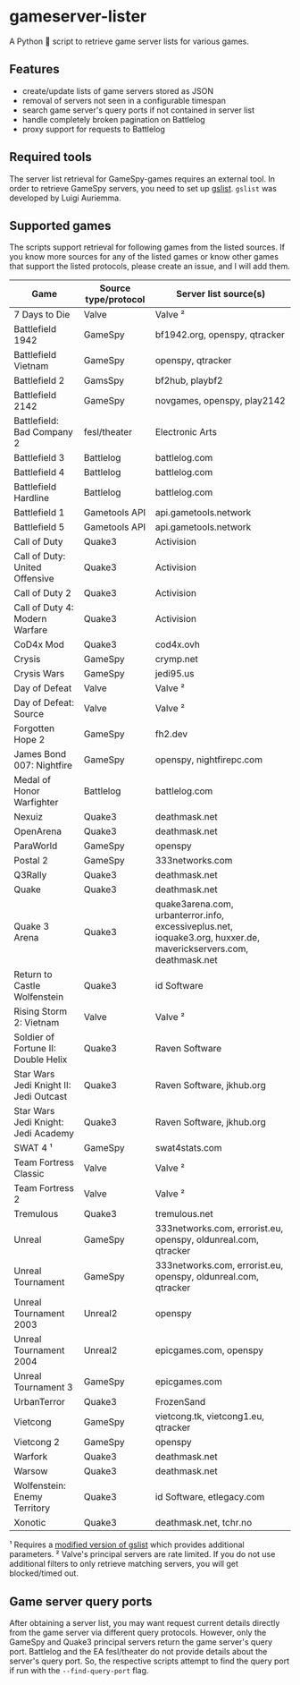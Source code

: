 # gameserver-lister

A Python 🐍 script to retrieve game server lists for various games.

## Features

- create/update lists of game servers stored as JSON
- removal of servers not seen in a configurable timespan
- search game server's query ports if not contained in server list
- handle completely broken pagination on Battlelog
- proxy support for requests to Battlelog

## Required tools

The server list retrieval for GameSpy-games requires an external tool. In order to retrieve GameSpy servers, you need to set up [gslist](http://aluigi.altervista.org/papers.htm#gslist). `gslist` was developed by Luigi Auriemma.

## Supported games

The scripts support retrieval for following games from the listed sources. If you know more sources for any of the listed games or know other games that support the listed protocols, please create an issue, and I will add them.

| Game                                   | Source type/protocol | Server list source(s)                                                                                             |
|----------------------------------------|----------------------|-------------------------------------------------------------------------------------------------------------------|
| 7 Days to Die                          | Valve                | Valve ²                                                                                                           |
| Battlefield 1942                       | GameSpy              | bf1942.org, openspy, qtracker                                                                                     |
| Battlefield Vietnam                    | GameSpy              | openspy, qtracker                                                                                                 |
| Battlefield 2                          | GamsSpy              | bf2hub, playbf2                                                                                                   |
| Battlefield 2142                       | GameSpy              | novgames, openspy, play2142                                                                                       |
| Battlefield: Bad Company 2             | fesl/theater         | Electronic Arts                                                                                                   |
| Battlefield 3                          | Battlelog            | battlelog.com                                                                                                     |
| Battlefield 4                          | Battlelog            | battlelog.com                                                                                                     |
| Battlefield Hardline                   | Battlelog            | battlelog.com                                                                                                     |
| Battlefield 1                          | Gametools API        | api.gametools.network                                                                                             |
| Battlefield 5                          | Gametools API        | api.gametools.network                                                                                             |
| Call of Duty                           | Quake3               | Activision                                                                                                        |
| Call of Duty: United Offensive         | Quake3               | Activision                                                                                                        |
| Call of Duty 2                         | Quake3               | Activision                                                                                                        |
| Call of Duty 4: Modern Warfare         | Quake3               | Activision                                                                                                        |
| CoD4x Mod                              | Quake3               | cod4x.ovh                                                                                                         |
| Crysis                                 | GameSpy              | crymp.net                                                                                                         |
| Crysis Wars                            | GameSpy              | jedi95.us                                                                                                         |
| Day of Defeat                          | Valve                | Valve ²                                                                                                           |
| Day of Defeat: Source                  | Valve                | Valve ²                                                                                                           |
| Forgotten Hope 2                       | GameSpy              | fh2.dev                                                                                                           |
| James Bond 007: Nightfire              | GameSpy              | openspy, nightfirepc.com                                                                                          |
| Medal of Honor Warfighter              | Battlelog            | battlelog.com                                                                                                     |
| Nexuiz                                 | Quake3               | deathmask.net                                                                                                     |
| OpenArena                              | Quake3               | deathmask.net                                                                                                     |
| ParaWorld                              | GameSpy              | openspy                                                                                                           |
| Postal 2                               | GameSpy              | 333networks.com                                                                                                   |
| Q3Rally                                | Quake3               | deathmask.net                                                                                                     |
| Quake                                  | Quake3               | deathmask.net                                                                                                     |
| Quake 3 Arena                          | Quake3               | quake3arena.com, urbanterror.info, excessiveplus.net, ioquake3.org, huxxer.de, maverickservers.com, deathmask.net |
| Return to Castle Wolfenstein           | Quake3               | id Software                                                                                                       |
| Rising Storm 2: Vietnam                | Valve                | Valve ²                                                                                                           |
| Soldier of Fortune II: Double Helix    | Quake3               | Raven Software                                                                                                    |
| Star Wars Jedi Knight II: Jedi Outcast | Quake3               | Raven Software, jkhub.org                                                                                         |
| Star Wars Jedi Knight: Jedi Academy    | Quake3               | Raven Software, jkhub.org                                                                                         |
| SWAT 4 ¹                               | GameSpy              | swat4stats.com                                                                                                    |
| Team Fortress Classic                  | Valve                | Valve ²                                                                                                           |
| Team Fortress 2                        | Valve                | Valve ²                                                                                                           |
| Tremulous                              | Quake3               | tremulous.net                                                                                                     |
| Unreal                                 | GameSpy              | 333networks.com, errorist.eu, openspy, oldunreal.com, qtracker                                                    |
| Unreal Tournament                      | GameSpy              | 333networks.com, errorist.eu, openspy, oldunreal.com, qtracker                                                    |
| Unreal Tournament 2003                 | Unreal2              | openspy                                                                                                           |
| Unreal Tournament 2004                 | Unreal2              | epicgames.com, openspy                                                                                            |
| Unreal Tournament 3                    | GameSpy              | epicgames.com                                                                                                     |
| UrbanTerror                            | Quake3               | FrozenSand                                                                                                        |
| Vietcong                               | GameSpy              | vietcong.tk, vietcong1.eu, qtracker                                                                               |
| Vietcong 2                             | GameSpy              | openspy                                                                                                           |
| Warfork                                | Quake3               | deathmask.net                                                                                                     |
| Warsow                                 | Quake3               | deathmask.net                                                                                                     |
| Wolfenstein: Enemy Territory           | Quake3               | id Software, etlegacy.com                                                                                         |
| Xonotic                                | Quake3               | deathmask.net, tchr.no                                                                                            |

¹ Requires a [modified version of gslist](https://github.com/cetteup/gslist) which provides additional parameters.
² Valve's principal servers are rate limited. If you do not use additional filters to only retrieve matching servers, you will get blocked/timed out.

## Game server query ports

After obtaining a server list, you may want request current details directly from the game server via different query protocols. However, only the GameSpy and Quake3 principal servers return the game server's query port. Battlelog and the EA fesl/theater do not provide details about the server's query port. So, the respective scripts attempt to find the query port if run with the `--find-query-port` flag.
